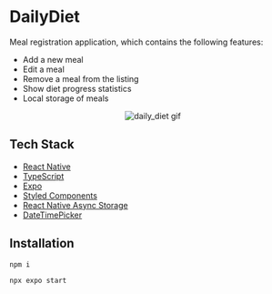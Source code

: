 # DailyDiet

Meal registration application, which contains the following features:

- Add a new meal
- Edit a meal
- Remove a meal from the listing
- Show diet progress statistics
- Local storage of meals

<p align="center">
  <img alt="daily_diet gif" src=".github/daily_diet.gif" />
</p>

## Tech Stack

- [React Native](https://reactnative.dev/)
- [TypeScript](https://www.typescriptlang.org)
- [Expo](https://expo.io/)
- [Styled Components](https://styled-components.com/)
- [React Native Async Storage](https://github.com/react-native-async-storage/async-storage)
- [DateTimePicker](https://github.com/react-native-datetimepicker/datetimepicker)

## Installation

```
npm i
```

```
npx expo start
```

